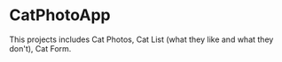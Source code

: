 # CatPhotoApp
This projects includes Cat Photos, Cat List (what they like and what they don't), Cat Form.
